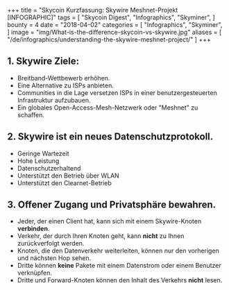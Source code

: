 +++
title = "Skycoin Kurzfassung: Skywire Meshnet-Projekt [INFOGRAPHIC]"
tags = [
    "Skycoin Digest",
    "Infographics",
    "Skyminer",
]
bounty = 4
date = "2018-04-02"
categories = [
    "Infographics",
    "Skyminer",
]
image = "img/What-is-the-difference-skycoin-vs-skywire.jpg"
aliases = [
	"/de/infographics/understanding-the-skywire-meshnet-project/"
]
+++

## 1. Skywire Ziele:

* Breitband-Wettbewerb erhöhen.
* Eine Alternative zu ISPs anbieten.
* Communities in die Lage versetzen ISPs in einer benutzergesteuerten Infrastruktur aufzubauen.
* Ein globales Open-Access-Mesh-Netzwerk oder "Meshnet" zu schaffen.

## 2. Skywire ist ein neues Datenschutzprotokoll.

* Geringe Wartezeit
* Hohe Leistung
* Datenschutzerhaltend
* Unterstützt den Betrieb über WLAN
* Unterstützt den Clearnet-Betrieb

## 3. Offener Zugang und Privatsphäre bewahren.

* Jeder, der einen Client hat, kann sich mit einem Skywire-Knoten __verbinden__.
* Verkehr, der durch Ihren Knoten geht, kann __nicht__ zu Ihnen zurückverfolgt werden.
* Knoten, die den Datenverkehr weiterleiten, können nur den vorherigen und nächsten Hop sehen.
* Dritte können __keine__ Pakete mit einem Datenstrom oder einem Benutzer verknüpfen.
* Dritte und Forward-Knoten können den Inhalt des Verkehrs __nicht__ lesen.
